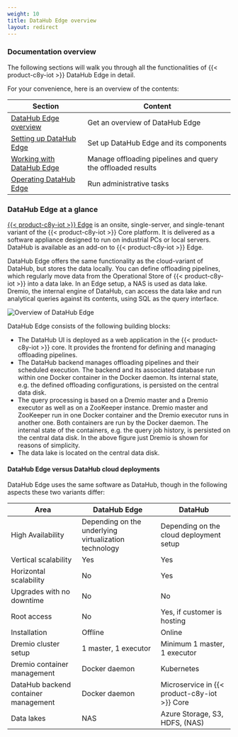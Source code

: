 ```yaml
---
weight: 10
title: DataHub Edge overview
layout: redirect
---
```


### Documentation overview

The following sections will walk you through all the functionalities of {{< product-c8y-iot >}} DataHub Edge in detail.

For your convenience, here is an overview of the contents:

| Section | Content |
| -----   | -----   |
| [ DataHub Edge overview](/datahub/running-datahub-on-the-edge/#datahub-edge-overview) | Get an overview of DataHub Edge |
| [Setting up DataHub Edge](/datahub/running-datahub-on-the-edge/#setting-up-datahub-edge) | Set up DataHub Edge and its components |
| [Working with DataHub Edge](/datahub/running-datahub-on-the-edge/#working-with-datahub-edge) | Manage offloading pipelines and query the offloaded results |
| [Operating DataHub Edge](/datahub/running-datahub-on-the-edge/#operating-datahub-edge) | Run administrative tasks |

### DataHub Edge at a glance

[{{< product-c8y-iot >}} Edge](/edge/introduction) is an onsite, single-server, and single-tenant variant of the {{< product-c8y-iot >}} Core platform. It is delivered as a software appliance designed to run on industrial PCs or local servers. DataHub is available as an add-on to {{< product-c8y-iot >}} Edge.

DataHub Edge offers the same functionality as the cloud-variant of DataHub, but stores the data locally. You can define offloading pipelines, which regularly move data from the Operational Store of {{< product-c8y-iot >}} into a data lake. In an Edge setup, a NAS is used as data lake. Dremio, the internal engine of DataHub, can access the data lake and run analytical queries against its contents, using SQL as the query interface.

<img src="/images/datahub-guide/datahub-edge-overview.png" alt="Overview of DataHub Edge" style="max-width: 70%">

DataHub Edge consists of the following building blocks:

* The DataHub UI is deployed as a web application in the {{< product-c8y-iot >}} core. It provides the frontend for defining and managing offloading pipelines.
* The DataHub backend manages offloading pipelines and their scheduled execution. The backend and its associated database run within one Docker container in the Docker daemon. Its internal state, e.g. the defined offloading configurations, is persisted on the central data disk.
* The query processing is based on a Dremio master and a Dremio executor as well as on a ZooKeeper instance. Dremio master and ZooKeeper run in one Docker container and the Dremio executor runs in another one. Both containers are run by the Docker daemon. The internal state of the containers, e.g. the query job history, is persisted on the central data disk. In the above figure just Dremio is shown for reasons of simplicity.
* The data lake is located on the central data disk.

#### DataHub Edge versus DataHub cloud deployments

DataHub Edge uses the same software as DataHub, though in the following aspects these two variants differ:

| Area | DataHub Edge | DataHub |
| -----   | -----   | -----   |
| High Availability | Depending on the underlying virtualization technology | Depending on the cloud deployment setup |
| Vertical scalability | Yes | Yes |
| Horizontal scalability | No | Yes |
| Upgrades with no downtime | No | No |
| Root access | No | Yes, if customer is hosting |
| Installation | Offline | Online |
| Dremio cluster setup | 1 master, 1 executor | Minimum 1 master, 1 executor |
| Dremio container management | Docker daemon | Kubernetes |
| DataHub backend container management | Docker daemon | Microservice in {{< product-c8y-iot >}} Core |
| Data lakes | NAS | Azure Storage, S3, HDFS, (NAS) |
